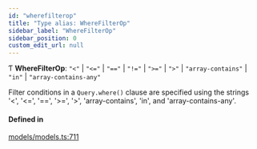 ```yaml
---
id: "wherefilterop"
title: "Type alias: WhereFilterOp"
sidebar_label: "WhereFilterOp"
sidebar_position: 0
custom_edit_url: null
---
```


Ƭ **WhereFilterOp**: ``"<"`` \| ``"<="`` \| ``"=="`` \| ``"!="`` \| ``">="`` \| ``">"`` \| ``"array-contains"`` \| ``"in"`` \| ``"array-contains-any"``

Filter conditions in a `Query.where()` clause are specified using the
strings '<', '<=', '==', '>=', '>', 'array-contains', 'in', and 'array-contains-any'.

#### Defined in

[models/models.ts:711](https://github.com/Camberi/firecms/blob/42dd384/src/models/models.ts#L711)
